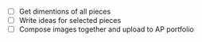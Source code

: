 - [ ] Get dimentions of all pieces
- [ ] Write ideas for selected pieces
- [ ] Compose images together and upload to AP portfolio